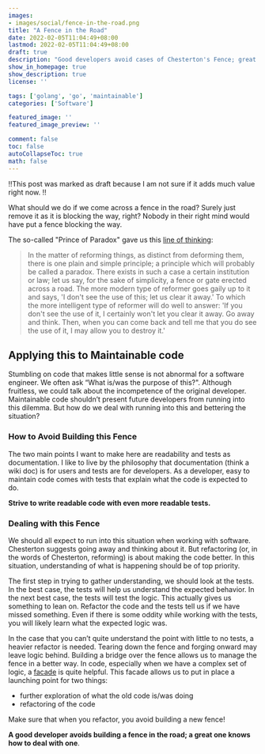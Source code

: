 ```yaml
---
images:
- images/social/fence-in-the-road.png
title: "A Fence in the Road"
date: 2022-02-05T11:04:49+08:00
lastmod: 2022-02-05T11:04:49+08:00
draft: true
description: "Good developers avoid cases of Chesterton's Fence; great ones know how to deal with them."
show_in_homepage: true
show_description: true
license: ''

tags: ['golang', 'go', 'maintainable']
categories: ['Software']

featured_image: ''
featured_image_preview: ''

comment: false
toc: false
autoCollapseToc: true
math: false
---
```


!!This post was marked as draft because I am not sure if it adds much value right now. !!

What should we do if we come across a fence in the road? Surely just remove it as it is 
blocking the way, right? Nobody in their right mind would have put a fence blocking the way.

The so-called "Prince of Paradox" gave us this [line of thinking](https://en.wikipedia.org/wiki/G._K._Chesterton#Chesterton's_fence): 

> In the matter of reforming things, as distinct from deforming them, there is one plain and simple principle; a principle which will probably be called a paradox. There exists in such a case a certain institution or law; let us say, for the sake of simplicity, a fence or gate erected across a road. The more modern type of reformer goes gaily up to it and says, 'I don't see the use of this; let us clear it away.' To which the more intelligent type of reformer will do well to answer: 'If you don't see the use of it, I certainly won't let you clear it away. Go away and think. Then, when you can come back and tell me that you do see the use of it, I may allow you to destroy it.'

## Applying this to Maintainable code

Stumbling on code that makes little sense is not abnormal for a software engineer. We often ask
“What is/was the purpose of this?". Although fruitless, we could talk about the incompetence of
the original developer. Maintainable code shouldn’t present future developers from running into
this dilemma. But how do we deal with running into this and bettering the situation?

### How to Avoid Building this Fence

The two main points I want to make here are readability and tests as documentation. I like to 
live by the philosophy that documentation (think a wiki doc) is for users and tests are for
developers. As a developer, easy to maintain code comes with tests that explain what the code is 
expected to do. 

**Strive to write readable code with even more readable tests.**

### Dealing with this Fence


We should all expect to run into this situation when working with software. Chesterton suggests going away and thinking about it. But refactoring (or, in the words of Chesterton, reforming) is about making the code better. In this situation, understanding of what is happening should be of top priority.

The first step in trying to gather understanding, we should look at the tests. In the best case, the tests will help us understand the expected behavior. In the next best case, the tests will test the logic. This actually gives us something to lean on. Refactor the code and the tests tell us if we have missed something. Even if there is some oddity while working with the tests, you will likely learn what the expected logic was.

In the case that you can’t quite understand the point with little to no tests,
a heavier refactor is needed. Tearing down the fence and forging onward may leave
logic behind. Building a bridge over the fence allows us to manage the fence in a
better way. In code, especially when we have a complex set of logic, a [facade](https://en.wikipedia.org/wiki/Facade_pattern)
is quite helpful. This facade allows us to put in place a launching point for two things:
- further exploration of what the old code is/was doing
- refactoring of the code

Make sure that when you refactor, you avoid building a new fence!

**A good developer avoids building a fence in the road; a great one knows how to deal with one**.